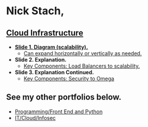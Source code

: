 <h1>Nick Stach, <a href="https://www.linkedin.com/in/nick-stach/"></h1>

<h2>Cloud Infrastructure </h2>

- <b>Slide 1. Diagram (scalability).</b>
  - [Can expand horizontally or vertically as needed.](https://docs.google.com/drawings/d/15YMYPu0ChGPwP6dhe4PTjAes5CN1USXlV3sjr-mNVgw/edit?usp=sharing)
- <b>Slide 2.  Explanation.</b>
  - [Key Components: Load Balancers to scalability.](https://docs.google.com/drawings/d/1tG9FUh5Kxh4h_RW6EqUei7x7fQRRC5OEV-Glu6zvvPs/edit?usp=sharing)
- <b>Slide 3.  Explanation Continued.</b>
  - [Key Components: Security to Omega](https://docs.google.com/drawings/d/1E6kHf1O-iugPVw24wL4U_j5JnDtp8gzoYGypdbC6LsI/edit?usp=sharing)
  

<h2>See my other portfolios below.</h2>

- [Programming/Front End and Python](https://github.com/tristach/tristach)
- [IT/Cloud/Infosec](https://tristach.github.io/)







